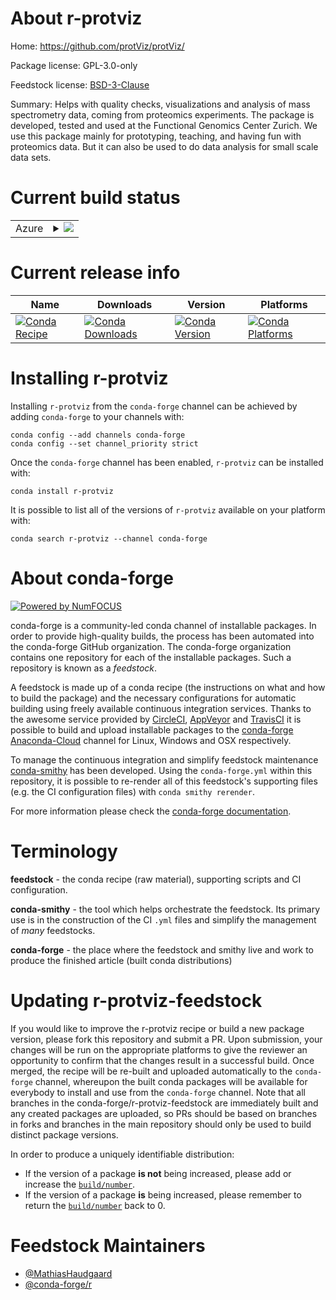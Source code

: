About r-protviz
===============

Home: https://github.com/protViz/protViz/

Package license: GPL-3.0-only

Feedstock license: [BSD-3-Clause](https://github.com/conda-forge/r-protviz-feedstock/blob/main/LICENSE.txt)

Summary: Helps with quality checks, visualizations  and analysis of mass spectrometry data, coming from proteomics  experiments. The package is developed, tested and used at the Functional  Genomics Center Zurich. We use this package mainly for prototyping,  teaching, and having fun with proteomics data. But it can also be  used to do data analysis for small scale data sets.

Current build status
====================


<table>
    
  <tr>
    <td>Azure</td>
    <td>
      <details>
        <summary>
          <a href="https://dev.azure.com/conda-forge/feedstock-builds/_build/latest?definitionId=3451&branchName=main">
            <img src="https://dev.azure.com/conda-forge/feedstock-builds/_apis/build/status/r-protviz-feedstock?branchName=main">
          </a>
        </summary>
        <table>
          <thead><tr><th>Variant</th><th>Status</th></tr></thead>
          <tbody><tr>
              <td>linux_64_r_base4.1</td>
              <td>
                <a href="https://dev.azure.com/conda-forge/feedstock-builds/_build/latest?definitionId=3451&branchName=main">
                  <img src="https://dev.azure.com/conda-forge/feedstock-builds/_apis/build/status/r-protviz-feedstock?branchName=main&jobName=linux&configuration=linux_64_r_base4.1" alt="variant">
                </a>
              </td>
            </tr><tr>
              <td>osx_64_r_base4.1</td>
              <td>
                <a href="https://dev.azure.com/conda-forge/feedstock-builds/_build/latest?definitionId=3451&branchName=main">
                  <img src="https://dev.azure.com/conda-forge/feedstock-builds/_apis/build/status/r-protviz-feedstock?branchName=main&jobName=osx&configuration=osx_64_r_base4.1" alt="variant">
                </a>
              </td>
            </tr><tr>
              <td>win_64_r_base4.1</td>
              <td>
                <a href="https://dev.azure.com/conda-forge/feedstock-builds/_build/latest?definitionId=3451&branchName=main">
                  <img src="https://dev.azure.com/conda-forge/feedstock-builds/_apis/build/status/r-protviz-feedstock?branchName=main&jobName=win&configuration=win_64_r_base4.1" alt="variant">
                </a>
              </td>
            </tr>
          </tbody>
        </table>
      </details>
    </td>
  </tr>
</table>

Current release info
====================

| Name | Downloads | Version | Platforms |
| --- | --- | --- | --- |
| [![Conda Recipe](https://img.shields.io/badge/recipe-r--protviz-green.svg)](https://anaconda.org/conda-forge/r-protviz) | [![Conda Downloads](https://img.shields.io/conda/dn/conda-forge/r-protviz.svg)](https://anaconda.org/conda-forge/r-protviz) | [![Conda Version](https://img.shields.io/conda/vn/conda-forge/r-protviz.svg)](https://anaconda.org/conda-forge/r-protviz) | [![Conda Platforms](https://img.shields.io/conda/pn/conda-forge/r-protviz.svg)](https://anaconda.org/conda-forge/r-protviz) |

Installing r-protviz
====================

Installing `r-protviz` from the `conda-forge` channel can be achieved by adding `conda-forge` to your channels with:

```
conda config --add channels conda-forge
conda config --set channel_priority strict
```

Once the `conda-forge` channel has been enabled, `r-protviz` can be installed with:

```
conda install r-protviz
```

It is possible to list all of the versions of `r-protviz` available on your platform with:

```
conda search r-protviz --channel conda-forge
```


About conda-forge
=================

[![Powered by
NumFOCUS](https://img.shields.io/badge/powered%20by-NumFOCUS-orange.svg?style=flat&colorA=E1523D&colorB=007D8A)](https://numfocus.org)

conda-forge is a community-led conda channel of installable packages.
In order to provide high-quality builds, the process has been automated into the
conda-forge GitHub organization. The conda-forge organization contains one repository
for each of the installable packages. Such a repository is known as a *feedstock*.

A feedstock is made up of a conda recipe (the instructions on what and how to build
the package) and the necessary configurations for automatic building using freely
available continuous integration services. Thanks to the awesome service provided by
[CircleCI](https://circleci.com/), [AppVeyor](https://www.appveyor.com/)
and [TravisCI](https://travis-ci.com/) it is possible to build and upload installable
packages to the [conda-forge](https://anaconda.org/conda-forge)
[Anaconda-Cloud](https://anaconda.org/) channel for Linux, Windows and OSX respectively.

To manage the continuous integration and simplify feedstock maintenance
[conda-smithy](https://github.com/conda-forge/conda-smithy) has been developed.
Using the ``conda-forge.yml`` within this repository, it is possible to re-render all of
this feedstock's supporting files (e.g. the CI configuration files) with ``conda smithy rerender``.

For more information please check the [conda-forge documentation](https://conda-forge.org/docs/).

Terminology
===========

**feedstock** - the conda recipe (raw material), supporting scripts and CI configuration.

**conda-smithy** - the tool which helps orchestrate the feedstock.
                   Its primary use is in the construction of the CI ``.yml`` files
                   and simplify the management of *many* feedstocks.

**conda-forge** - the place where the feedstock and smithy live and work to
                  produce the finished article (built conda distributions)


Updating r-protviz-feedstock
============================

If you would like to improve the r-protviz recipe or build a new
package version, please fork this repository and submit a PR. Upon submission,
your changes will be run on the appropriate platforms to give the reviewer an
opportunity to confirm that the changes result in a successful build. Once
merged, the recipe will be re-built and uploaded automatically to the
`conda-forge` channel, whereupon the built conda packages will be available for
everybody to install and use from the `conda-forge` channel.
Note that all branches in the conda-forge/r-protviz-feedstock are
immediately built and any created packages are uploaded, so PRs should be based
on branches in forks and branches in the main repository should only be used to
build distinct package versions.

In order to produce a uniquely identifiable distribution:
 * If the version of a package **is not** being increased, please add or increase
   the [``build/number``](https://docs.conda.io/projects/conda-build/en/latest/resources/define-metadata.html#build-number-and-string).
 * If the version of a package **is** being increased, please remember to return
   the [``build/number``](https://docs.conda.io/projects/conda-build/en/latest/resources/define-metadata.html#build-number-and-string)
   back to 0.

Feedstock Maintainers
=====================

* [@MathiasHaudgaard](https://github.com/MathiasHaudgaard/)
* [@conda-forge/r](https://github.com/conda-forge/r/)

